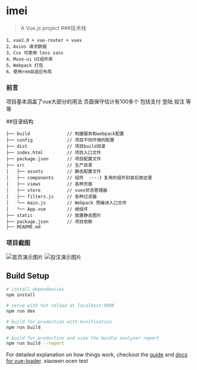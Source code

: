 # imei

> A Vue.js project
###技术栈
```
1、vue2.0 + vue-router + vuex
2、Axios 请求数据
3、Css 可使用 less sass
4、Muse-ui UI组件库
5、Webpack 打包
6、使用rem自适应布局
```
### 前言

项目基本涵盖了vue大部分的用法  页面保守估计有100多个 包括支付 登陆 投注 等等

##目录结构
```
├── build              // 构建服务和webpack配置
├── config             // 项目不同环境的配置
├── dist               // 项目build目录
├── index.html         // 项目入口文件
├── package.json       // 项目配置文件
├── src                // 生产目录
│   ├── assets         // 静态配置文件
│   ├── components     // 组件  ----》复用的组件封装后放这里
│   ├── views          // 各种页面
│   ├── store          // vuex状态管理器
│   ├── filters.js     // 各种过滤器
│   └── main.js        // Webpack 预编译入口文件
│   └── App.vue 	   // 根组件
├── static             // 放置静态图片
├── package.json       // 项目依赖
├── README.md
```
### 项目截图

![首页演示图片](./images/index.png)
![投注演示图片](./images/login.png)



## Build Setup

``` bash
# install dependencies
npm install

# serve with hot reload at localhost:9999
npm run dev

# build for production with minification
npm run build

# build for production and view the bundle analyzer report
npm run build --report
```

For detailed explanation on how things work, checkout the [guide](http://vuejs-templates.github.io/webpack/) and [docs for vue-loader](http://vuejs.github.io/vue-loader).
xiaowen
ocen
test
